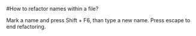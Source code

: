 #How to refactor names within a file?

Mark a name and press Shift + F6, than type a new name. Press escape to end refactoring.
